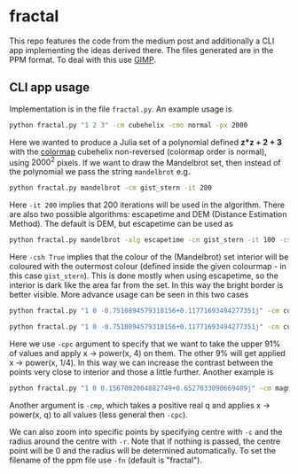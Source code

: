 # fractal
This repo features the code from the medium post and additionally a CLI app implementing the ideas derived there. The files generated are in the PPM format. To deal with this use [GIMP](https://www.gimp.org/).

## CLI app usage
Implementation is in the file `fractal.py`. An example usage is

```bash
python fractal.py "1 2 3" -cm cubehelix -cmo normal -px 2000
````

Here we wanted to produce a Julia set of a polynomial defined **z*z + 2 + 3** with the [colormap](https://matplotlib.org/stable/tutorials/colors/colormaps.html) cubehelix non-reversed (colormap order is normal), using $2000^2$ pixels. If we want to draw the Mandelbrot set, then instead of the polynomial we pass the string `mandelbrot` e.g.

``` bash
python fractal.py mandelbrot -cm gist_stern -it 200
```

Here `-it 200` implies that 200 iterations will be used in the algorithm. There are also two possible algorithms: escapetime and DEM (Distance Estimation Method). The default is DEM, but escapetime can be used as

```bash
python fractal.py mandelbrot -alg escapetime -cm gist_stern -it 100 -csh True
```

Here `-csh True` implies that the colour of the (Mandelbrot) set interior will be coloured with the outermost colour (defined inside the given colourmap - in this case `gist_stern`). This is done mostly when using escapetime, so the interior is dark like the area far from the set. In this way the bright border is better visible. More advance usage can be seen in this two cases

```bash
python fractal.py "1 0 -0.7510894579318156+0.11771693494277351j" -cm cubehelix -cmo normal
```

```bash
python fractal.py "1 0 -0.7510894579318156+0.11771693494277351j" -cm cubehelix -cmo normal -cpc 91 4 0.25
```

Here we use `-cpc` argument to specify that we want to take the upper 91% of values and apply x -> power(x, 4) on them. The other 9% will get applied x -> power(x, 1/4). In this way we can increase the contrast between the points very close to interior and those a little further. Another example is

```bash
python fractal.py "1 0 0.1567002004882749+0.6527033090669409j" -cm magma -it 1000 -cmo normal -cpc 85 2 0.25
```

Another argument is `-cmp`, which takes a positive real q and applies x -> power(x, q) to all values (less general then `-cpc`).

We can also zoom into specific points by specifying centre with `-c` and the radius around the centre with `-r`. Note that if nothing is passed, the centre point will be 0 and the radius will be determined automatically. To set the filename of the ppm file use `-fn` (default is "fractal").

